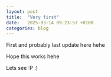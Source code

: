 ```yaml
---
layout: post
title:  "Very first"
date:   2025-03-14 09:23:57 +0100
categories: blog
---
```


First and probably last update here hehe

Hope this works hehe

Lets see :P :)